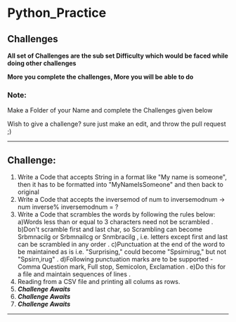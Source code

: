 # Python_Practice

## Challenges

**All set of Challenges are the sub set Difficulty which would be faced while doing other challenges**

**More you complete the challenges, More you will be able to do**

### Note:
Make a Folder of your Name and complete the Challenges given below

Wish to give a challenge? sure just make an edit, and throw the pull request ;)

---------------------------------------------------------------------------------------------------------------------------------------

## Challenge:
1.	Write a Code that accepts String in a format like "My name is someone", then it has to be formatted into "MyNameIsSomeone" and then back to original
2.	Write a Code that accepts the inversemod of num to inversemodnum  -> num inverse% inversemodnum = ?
3.	Write a Code that scrambles the words by following the rules below:
		a)Words less than or equal to 3 characters need not be scrambled .
		b)Don't scramble first and last char, so Scrambling can become Srbmnacilg or Srbmnailcg or Snmbracilg , i.e. letters except first and last can be scrambled in any order .
		c)Punctuation at the end of the word to be maintained as is i.e. "Surprising," could become "Spsirnirug," but not "Spsirn,irug" .
		d)Following punctuation marks are to be supported - Comma Question mark, Full stop, Semicolon, Exclamation .
		e)Do this for a file and maintain sequences of lines .
4.	Reading from a CSV file and printing all colums as rows.
5.	***Challenge Awaits***
6.	***Challenge Awaits***
7.	***Challenge Awaits***
---------------------------------------------------------------------------------------------------------------------------------------
